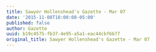 ```yaml
---
title: Sawyer Hollenshead's Gazette - Mar 07
date: '2015-11-08T18:00:08-05:00'
published: false
author: Gazette
uuid: b19c4575-fb37-4e95-a5a1-eac44cbf6b77
original_title: Sawyer Hollenshead's Gazette - Mar 07
---
```


